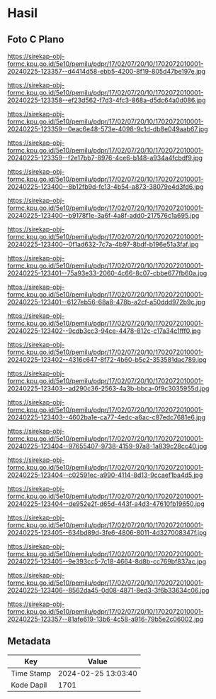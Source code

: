 # Hasil

## Foto C Plano

https://sirekap-obj-formc.kpu.go.id/5e10/pemilu/pdpr/17/02/07/20/10/1702072010001-20240225-123357--d4414d58-ebb5-4200-8f19-805d47be197e.jpg

https://sirekap-obj-formc.kpu.go.id/5e10/pemilu/pdpr/17/02/07/20/10/1702072010001-20240225-123358--ef23d562-f7d3-4fc3-868a-d5dc64a0d086.jpg

https://sirekap-obj-formc.kpu.go.id/5e10/pemilu/pdpr/17/02/07/20/10/1702072010001-20240225-123359--0eac6e48-573e-4098-9c1d-db8e049aab67.jpg

https://sirekap-obj-formc.kpu.go.id/5e10/pemilu/pdpr/17/02/07/20/10/1702072010001-20240225-123359--f2e17bb7-8976-4ce6-b148-a934a4fcbdf9.jpg

https://sirekap-obj-formc.kpu.go.id/5e10/pemilu/pdpr/17/02/07/20/10/1702072010001-20240225-123400--8b12fb9d-fc13-4b54-a873-38079e4d3fd6.jpg

https://sirekap-obj-formc.kpu.go.id/5e10/pemilu/pdpr/17/02/07/20/10/1702072010001-20240225-123400--b9178f1e-3a6f-4a8f-add0-217576c1a695.jpg

https://sirekap-obj-formc.kpu.go.id/5e10/pemilu/pdpr/17/02/07/20/10/1702072010001-20240225-123400--0f1ad632-7c7a-4b97-8bdf-b196e51a3faf.jpg

https://sirekap-obj-formc.kpu.go.id/5e10/pemilu/pdpr/17/02/07/20/10/1702072010001-20240225-123401--75a93e33-2060-4c66-8c07-cbbe677fb60a.jpg

https://sirekap-obj-formc.kpu.go.id/5e10/pemilu/pdpr/17/02/07/20/10/1702072010001-20240225-123401--6127eb56-68a8-478b-a2cf-a50ddd972b9c.jpg

https://sirekap-obj-formc.kpu.go.id/5e10/pemilu/pdpr/17/02/07/20/10/1702072010001-20240225-123402--9cdb3cc3-94ce-4478-812c-c17a34c1fff0.jpg

https://sirekap-obj-formc.kpu.go.id/5e10/pemilu/pdpr/17/02/07/20/10/1702072010001-20240225-123402--4316c647-8f72-4b60-b5c2-353581dac789.jpg

https://sirekap-obj-formc.kpu.go.id/5e10/pemilu/pdpr/17/02/07/20/10/1702072010001-20240225-123403--ad290c36-2563-4a3b-bbca-0f9c3035955d.jpg

https://sirekap-obj-formc.kpu.go.id/5e10/pemilu/pdpr/17/02/07/20/10/1702072010001-20240225-123403--4602ba1e-ca77-4edc-a6ac-c87edc7681e6.jpg

https://sirekap-obj-formc.kpu.go.id/5e10/pemilu/pdpr/17/02/07/20/10/1702072010001-20240225-123404--97655407-9738-4159-97a8-1a839c28cc40.jpg

https://sirekap-obj-formc.kpu.go.id/5e10/pemilu/pdpr/17/02/07/20/10/1702072010001-20240225-123404--c02591ec-a990-4114-8d13-9ccaef1ba4d5.jpg

https://sirekap-obj-formc.kpu.go.id/5e10/pemilu/pdpr/17/02/07/20/10/1702072010001-20240225-123404--de952e2f-d65d-443f-a4d3-47610fb19650.jpg

https://sirekap-obj-formc.kpu.go.id/5e10/pemilu/pdpr/17/02/07/20/10/1702072010001-20240225-123405--634bd89d-3fe6-4806-8011-4d327008347f.jpg

https://sirekap-obj-formc.kpu.go.id/5e10/pemilu/pdpr/17/02/07/20/10/1702072010001-20240225-123405--9e393cc5-7c18-4664-8d8b-cc769bf837ac.jpg

https://sirekap-obj-formc.kpu.go.id/5e10/pemilu/pdpr/17/02/07/20/10/1702072010001-20240225-123406--8562da45-0d08-4871-8ed3-3f6b33634c06.jpg

https://sirekap-obj-formc.kpu.go.id/5e10/pemilu/pdpr/17/02/07/20/10/1702072010001-20240225-123357--81afe619-13b6-4c58-a916-79b5e2c06002.jpg


## Metadata

| Key        | Value               |
| ---------- | ------------------- |
| Time Stamp | 2024-02-25 13:03:40 |
| Kode Dapil | 1701                |



